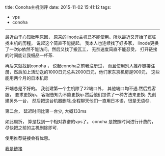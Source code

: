 title: Conoha主机测评
date: 2015-11-02 15:41:12
tags: 
  - vps
  - conoha
---

最近由于心知肚明原因， 原来的linode主机已不能使用。所以最近又开始了疯狂找主机的历程， 说起这个简直不能提起。 我本人也连续找了好多家， linode更换了一次ip依然不能访问。然后又找了搬瓦工， 无奈速度简直不能忍受， 打开链接的时间能让我细品一杯茶.

再后来就找到conoha ， 说起conoha之前我注册过， 而且使用别人推荐链接注册，然后加上活动送的1000日元总共2000日元，他们家东京机房是900元，  这些能用两个月的日本机房

开端总是不好的。 我创建第一个主机除了22端口外， 其他端口均不通.然后找客服， 要求更换ip。 客服告知为不能更换ip.然后他们提供了一种方法来更换. 先创建另外一台， 然后把这台机器删除.全程聊天他们一直用日本语，很是无语😓.

第二台， 延迟时间比第一台少, 大概133ms

如此周折， 算是找到一个相对靠谱的vps了。 conoha 是按照时间进行计费的， 尽快把之前的主机删除即可.

使用推荐链接会有优惠。

[我是链接](https://www.conoha.jp/referral/?token=587K1ucxrGKjarxl9o.8AJxc718ZZfdHt9QFr5HR9_DprBM._ZI-AHH)


